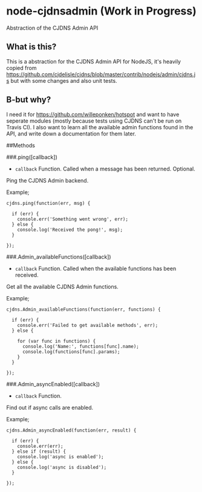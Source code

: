 node-cjdnsadmin (Work in Progress)
===

Abstraction of the CJDNS Admin API

## What is this?
This is a abstraction for the CJDNS Admin API for NodeJS, it's heavily copied from https://github.com/cjdelisle/cjdns/blob/master/contrib/nodejs/admin/cjdns.js but with some changes and also unit tests. 

## B-but why?
I need it for https://github.com/willeponken/hotspot and want to have seperate modules (mostly because tests using CJDNS can't be run on Travis CI).
I also want to learn all the available admin functions found in the API, and write down a documentation for them later.

##Methods

###.ping([callback])
* `callback` Function. Called when a message has been returned. Optional.

Ping the CJDNS Admin backend.

Example;

```
cjdns.ping(function(err, msg) {

  if (err) {
    console.err('Something went wrong', err);
  } else {
    console.log('Received the pong!', msg);
  }
  
});
```

###.Admin_availableFunctions([callback])
* `callback` Function. Called when the available functions has been received.

Get all the available CJDNS Admin functions.

Example;
```
cjdns.Admin_availableFunctions(function(err, functions) {

  if (err) {
    console.err('Failed to get available methods', err);
  } else {
    
    for (var func in functions) {
      console.log('Name:', functions[func].name);
      console.log(functions[func].params);
    }
  }

});
```

###.Admin_asyncEnabled([callback])
* `callback` Function.

Find out if async calls are enabled.

Example;
```
cjdns.Admin_asyncEnabled(function(err, result) {

  if (err) {
    console.err(err);
  } else if (result) {
    console.log('async is enabled');
  } else {
    console.log('async is disabled');
  }

});

```

